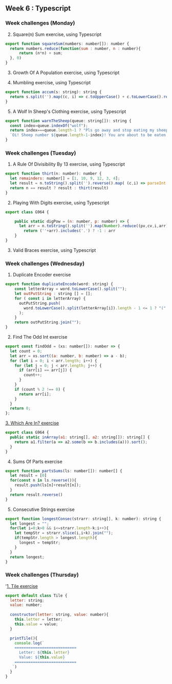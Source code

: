 ## Week 6 : Typescript

### Week challenges (Monday) 

2. Square(n) Sum exercise, using Typescript

```js
export function squareSum(numbers: number[]): number {
  return numbers.reduce(function(sum : number, n : number){
      return (n*n) + sum;
  }, 0)
}
```

3. Growth Of A Population exercise, using Typescript

4. Mumbling exercise, using Typescript

```js
export function accum(s: string): string {
  return s.split('').map((c, i) => c.toUpperCase() + c.toLowerCase().repeat(i)).join('-');
}
```

5. A Wolf In Sheep's Clothing exercise, using Typescript

```js
export function warnTheSheep(queue: string[]): string {
  const index=queue.indexOf("wolf");
  return index===queue.length-1 ? "Pls go away and stop eating my sheep":
  `Oi! Sheep number ${queue.length-1-index}! You are about to be eaten by a wolf!`;
}
```

### Week challenges (Tuesday) 

1. A Rule Of Divisibility By 13 exercise, using Typescript

```js
export function thirt(n: number): number {
  let remainders: number[] = [1, 10, 9, 12, 3, 4];
  let result = n.toString().split('').reverse().map( (c,i) => parseInt(c)* remainders[i%6]).reduce((p,c) => p += c);
  return n == result ? result : thirt(result)
}
```

2. Playing With Digits exercise, using Typescript

```js
export class G964 {

    public static digPow = (n: number, p: number) => {
      let arr = n.toString().split('').map(Number).reduce((pv,cv,i,arr) => pv+(Math.pow(arr[i],p+i)),0)/n
        return (''+arr).includes('.') ? -1 : arr  
    }
}
```

3. Valid Braces exercise, using Typescript

### Week challenges (Wednesday)

1. Duplicate Encoder exercise

```js
export function duplicateEncode(word: string) {
    const letterArray = word.toLowerCase().split(""); 
    let outPutString : string [] = [];
    for ( const i in letterArray) {
      outPutString.push(
        word.toLowerCase().split(letterArray[i]).length - 1 <= 1 ? "(" : ")"
      );
    }
    return outPutString.join("");
}
```

2. Find The Odd Int exercise

```js
export const findOdd = (xs: number[]): number => {
  let count = 0;
  let arr = xs.sort((a: number, b: number) => a - b);
  for (let i = 0; i < arr.length; i++) {
    for (let j = 0; j < arr.length; j++) {
      if (arr[i] == arr[j]) {
        count++;
      }
    }
    if (count % 2 !== 0) {
      return arr[i];
    } 
  }
  return 0;
};
```

[3. Which Are In? exercise](https://www.codewars.com/kata/550554fd08b86f84fe000a58/train/typescript)

```js
export class G964 {
  public static inArray(a1: string[], a2: string[]): string[] {
    return a1.filter(a => a2.some(b => b.includes(a))).sort();
  }
}
```

4. Sums Of Parts exercise

```js
export function partsSums(ls: number[]): number[] {
  let result = [0]
  for(const n in ls.reverse()){
    result.push(ls[n]+result[n]);
  }
  return result.reverse()
}
```

5. Consecutive Strings exercise

```js
export function longestConsec(strarr: string[], k: number): string {
  let longest = "";
  for(let i=0;k>0 && i<=strarr.length-k;i++){
    let tempStr = strarr.slice(i,i+k).join("");
    if(tempStr.length > longest.length){
      longest = tempStr;
    }
  }
  return longest;
}
```

### Week challenges (Thursday)

'[1. Tile exercise](https://github.com/corecodeio/devguide-from-scratch-2022-02/tree/main/src/technologies/2022/week06/exercises/e14/desc)

```js
export default class Tile {
  letter: string;
  value: number;
  
  constructor(letter: string, value: number){
    this.letter = letter;
    this.value = value;
  }

  printTile(){
    console.log(`
    ===========================
      Letter: ${this.letter}
      Value: ${this.value}
    ===========================
   `)
  }
}
```










